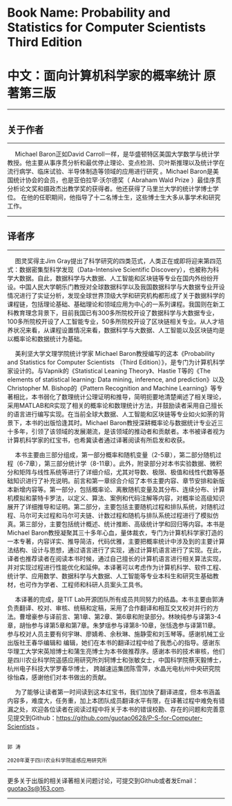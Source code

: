 # Book Name: Probability and Statistics for Computer Scientists  Third Edition
# 中文：面向计算机科学家的概率统计  原著第三版
----------------------------------------------------------

## 关于作者
----------------------------------------------------------

&emsp; Michael Baron正如David Carroll一样，是华盛顿特区美国大学数学与统计学教授。他主要从事序贯分析和最优停止理论、变点检测、贝叶斯推理以及统计学在流行病学、临床试验、半导体制造等领域的应用进行研究 。Michael Baron是美国统计协会的会员，也是亚伯拉罕·沃尔德奖（ Abraham Wald Prize ）最佳序贯分析论文奖和摄政杰出教学奖的获得者。他还获得了马里兰大学的统计学博士学位。 在他的任职期间，他指导了十二名博士生，这些博士生大多从事学术和研究工作。
 
----------------------------------------------------------
## 译者序
----------------------------------------------------------

&emsp; 图灵奖得主Jim Gray提出了科学研究的四类范式，人类正在或即将迎来第四范式：数据密集型科学发现（Data-Intensive Scientific Discovery），也被称为科学大数据。自此，数据科学与大数据、人工智能和区块链等专业在国内外纷纷开设。中国人民大学朝乐门教授对全球数据科学以及我国数据科学与大数据专业开设情况进行了实证分析，发现全球世界顶级大学和研究机构都形成了关于数据科学的课程链，包括理论基础、基础理论和领域应用为中心的一系列课程。我国则在新工科教育理念背景下，目前我国已有300多所院校开设了数据科学与大数据专业，100多所院校开设了人工智能专业，50多所院校开设了区块链相关专业。从人才培养状况来看，从课程设置情况来看，数据科学与大数据、人工智能以及区块链均是以概率论和数据统计为基础。 

&emsp; 美利坚大学文理学院统计学家 Michael Baron教授编写的这本《Probability and Statistics for Computer Scientists （Third Edition）》，是专门为计算机科学家设计的。与Vapnik的《Statistical Leaning Theory》、Hastie T等的《The elements of statistical learning: Data mining, inference, and prediction》以及Christopher M. Bishop的《Pattern Recognition and Machine Learning》等专著相比，本书弱化了数理统计公理证明和推导，简明扼要地清楚阐述了相关理论，采用MATLAB和R实现了相关的概率论和数理统计方法，并鼓励读者采用自己擅长的语言进行编写实现。在当前全球大数据、人工智能和区块链等专业如火如荼的背景下，本书的出版恰逢其时。Michael Baron教授深耕概率论与数据统计专业近三十多年，引领了该领域的发展潮流，是该领域的推动者和贡献者。本书被译者视为计算机科学家的红宝书，也希冀读者通过译著阅读有所启发和收获。

&emsp; 本书主要由三部分组成，第一部分概率和随机变量（2-5章），第二部分随机过程（6-7章），第三部分统计学（8-11章）。此外，附录部分对本书实验数据、微积分和矩阵与线性系统等进行了详细介绍，尤其对导数、极限、极值和线性代数等基础知识进行了补充说明。前言和第一章综合介绍了本书主要内容、章节安排和新版本新增内容等。第一部分，包括概率论、离散随机变量及其分布、连续分布、计算机模拟和蒙特卡罗法，以定义、算法、案例和代码注解等内容，对概率论高级知识展开了详细推导和证明。第二部分，主要包括主要随机过程和排队系统，对随机过程、马尔可夫过程和马尔可夫链、计数过程和随机与排队系统过程进行了模拟仿真。第三部分，主要包括统计概述、统计推断、高级统计学和回归等内容。本书是Michael Baron教授凝聚其三十多年心血，量体裁衣，专门为计算机科学家打造的一本专著，内容详实、推导简洁，代码优雅，主要把概率统计中涉及到的主要计算法结构、设计与思想，通过语言进行了实现，通过计算机语言进行了实现。在此，译者也推荐读者在阅读本书时候，通过自己擅长的计算机语言进行相关算法实现，并对实现过程进行性能优化和延伸。本译著可以考虑作为计算机科学、软件工程、统计学、应用数学、数据科学与大数据、人工智能等专业本科生和研究生基础教材，也可作为学者、工程师和科研人员案头工具书。

&emsp; 本译著的完成，是TIT Lab开源团队所有成员共同努力的结晶。本书主要由郭涛负责翻译、校对、审核、统稿和定稿，采用了合作翻译和相互交叉校对并行的方法。曹增豪参与译前言、第1章、第2章、第6章和附录部分。林映纯参与译第3-4章，胡怡参与译第5章和第7章。朱梦瑶参与译第8-10章，张恬逸参与译第11章。参与校对人员主要有何宇琳、廖婧希、余秋琳、施静雯和刘玉琴等。感谢机械工业出版社王春华编辑和      编辑，她们在本书的翻译过程中给了我悉心的指导。感谢东华理工大学宋英旭博士和蒲生亮博士为本书做推荐序。感谢本书的技术审核，他们是四川农业科学院遥感应用研究所刘轲博士和张敏女士，中国科学院蔡天毅博士，杭州电子科技大学罗春华博士， 跨越速运集团陈雪萍，水晶光电杭州中央研究院徐怡森，感谢他们对本书做出的贡献。

&emsp; 为了能够让读者第一时间读到这本红宝书，我们加快了翻译进度，但本书涵盖内容多，难度大，任务重，加上本团队成员翻译水平有限，在译著过程中难免有错漏之处，欢迎各位读者在阅读过程中将关于本书的错误校勘、存在的问题和完善意见提交到Github：https://github.com/guotao0628/P-S-for-Computer-Scientists 。

                                                                                                                                 郭 涛
                                                                                                                2020年夏于四川农业科学院遥感应用研究所


-------------------------------------------------------------

更多关于出版的相关译著相关问题讨论，可提交到Github或者发Email：guotao3s@163.com.

------------------------------------------------------------
